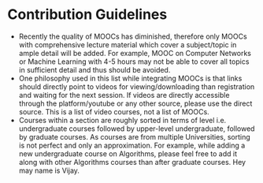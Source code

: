 # Contribution Guidelines

- Recently the quality of MOOCs has diminished, therefore only MOOCs with comprehensive lecture material which cover a subject/topic in ample detail will be added. For example, MOOC on Computer Networks or Machine Learning with 4-5 hours may not be able to cover all topics in sufficient detail and thus should be avoided.
- One philosophy used in this list while integrating MOOCs is that links should directly point to videos for viewing/downloading than registration and waiting for the next session. If videos are directly accessible through the platform/youtube or any other source, please use the direct source. This is a list of video courses, not a list of MOOCs.
- Courses within a section are roughly sorted in terms of level i.e. undergraduate courses followed by upper-level undergraduate, followed by graduate courses. As courses are from multiple Universities, sorting is not perfect and only an approximation. For example, while adding a new undergraduate course on Algorithms, please feel free to add it along with other Algorithms courses than after graduate courses.
Hey may name is Vijay.
